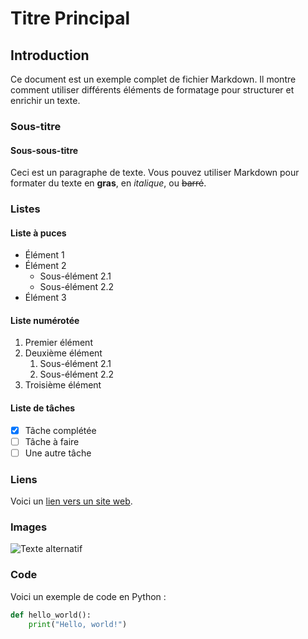 # Titre Principal

## Introduction

Ce document est un exemple complet de fichier Markdown. Il montre comment utiliser différents éléments de formatage pour structurer et enrichir un texte.

### Sous-titre

#### Sous-sous-titre

Ceci est un paragraphe de texte. Vous pouvez utiliser Markdown pour formater du texte en **gras**, en *italique*, ou ~~barré~~.

### Listes

#### Liste à puces

- Élément 1
- Élément 2
  - Sous-élément 2.1
  - Sous-élément 2.2
- Élément 3

#### Liste numérotée

1. Premier élément
2. Deuxième élément
   1. Sous-élément 2.1
   2. Sous-élément 2.2
3. Troisième élément

#### Liste de tâches

- [x] Tâche complétée
- [ ] Tâche à faire
- [ ] Une autre tâche

### Liens

Voici un [lien vers un site web](https://www.example.com).

### Images

![Texte alternatif](https://www.example.com/image.jpg)

### Code

Voici un exemple de code en Python :

```python
def hello_world():
    print("Hello, world!")
